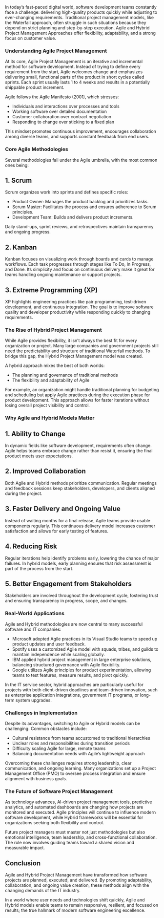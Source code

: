 In today’s fast-paced digital world, software development teams constantly face a challenge: delivering high-quality products quickly while adjusting to ever-changing requirements. Traditional project management models, like the Waterfall approach, often struggle in such situations because they depend on strict planning and step-by-step execution. Agile and Hybrid Project Management Approaches offer flexibility, adaptability, and a strong focus on customer value.

### Understanding Agile Project Management

At its core, Agile Project Management is an iterative and incremental method for software development. Instead of trying to define every requirement from the start, Agile welcomes change and emphasizes delivering small, functional parts of the product in short cycles called sprints. Each sprint usually lasts 1 to 4 weeks and results in a potentially shippable product increment.

Agile follows the Agile Manifesto (2001), which stresses:

- Individuals and interactions over processes and tools
- Working software over detailed documentation
- Customer collaboration over contract negotiation
- Responding to change over sticking to a fixed plan

This mindset promotes continuous improvement, encourages collaboration among diverse teams, and supports constant feedback from end users.

### Core Agile Methodologies

Several methodologies fall under the Agile umbrella, with the most common ones being:

## 1. Scrum

Scrum organizes work into sprints and defines specific roles:

- Product Owner: Manages the product backlog and prioritizes tasks.
- Scrum Master: Facilitates the process and ensures adherence to Scrum principles.
- Development Team: Builds and delivers product increments.

Daily stand-ups, sprint reviews, and retrospectives maintain transparency and ongoing progress.

## 2. Kanban

Kanban focuses on visualizing work through boards and cards to manage workflows. Each task progresses through stages like To Do, In Progress, and Done. Its simplicity and focus on continuous delivery make it great for teams handling ongoing maintenance or support projects.

## 3. Extreme Programming (XP)

XP highlights engineering practices like pair programming, test-driven development, and continuous integration. The goal is to improve software quality and developer productivity while responding quickly to changing requirements.

### The Rise of Hybrid Project Management

While Agile provides flexibility, it isn’t always the best fit for every organization or project. Many large companies and government projects still need the predictability and structure of traditional Waterfall methods. To bridge this gap, the Hybrid Project Management model was created.

A hybrid approach mixes the best of both worlds:

- The planning and governance of traditional methods
- The flexibility and adaptability of Agile

For example, an organization might handle traditional planning for budgeting and scheduling but apply Agile practices during the execution phase for product development. This approach allows for faster iterations without losing overall project visibility and control.

### Why Agile and Hybrid Models Matter

## 1. Ability to Change

In dynamic fields like software development, requirements often change. Agile helps teams embrace change rather than resist it, ensuring the final product meets user expectations.

## 2. Improved Collaboration

Both Agile and Hybrid methods prioritize communication. Regular meetings and feedback sessions keep stakeholders, developers, and clients aligned during the project.

## 3. Faster Delivery and Ongoing Value

Instead of waiting months for a final release, Agile teams provide usable components regularly. This continuous delivery model increases customer satisfaction and allows for early testing of features.

## 4. Reducing Risk

Regular iterations help identify problems early, lowering the chance of major failures. In hybrid models, early planning ensures that risk assessment is part of the process from the start.

## 5. Better Engagement from Stakeholders

Stakeholders are involved throughout the development cycle, fostering trust and ensuring transparency in progress, scope, and changes.

### Real-World Applications

Agile and Hybrid methodologies are now central to many successful software and IT companies:

- Microsoft adopted Agile practices in its Visual Studio teams to speed up product updates and user feedback.
- Spotify uses a customized Agile model with squads, tribes, and guilds to maintain independence while scaling globally.
- IBM applied hybrid project management in large enterprise solutions, balancing structured governance with Agile flexibility.
- Google utilizes Agile principles for product experimentation, allowing teams to test features, measure results, and pivot quickly.

In the IT service sector, hybrid approaches are particularly useful for projects with both client-driven deadlines and team-driven innovation, such as enterprise application integrations, government IT programs, or long-term system upgrades.

### Challenges in Implementation

Despite its advantages, switching to Agile or Hybrid models can be challenging. Common obstacles include:

- Cultural resistance from teams accustomed to traditional hierarchies
- Unclear roles and responsibilities during transition periods
- Difficulty scaling Agile for large, remote teams
- Balancing documentation needs with Agile’s lightweight approach

Overcoming these challenges requires strong leadership, clear communication, and ongoing learning. Many organizations set up a Project Management Office (PMO) to oversee process integration and ensure alignment with business goals.

### The Future of Software Project Management

As technology advances, AI-driven project management tools, predictive analytics, and automated dashboards are changing how projects are monitored and executed. Agile principles will continue to influence modern software development, while Hybrid frameworks will be essential for organizations seeking both flexibility and control.

Future project managers must master not just methodologies but also emotional intelligence, team leadership, and cross-functional collaboration. The role now involves guiding teams toward a shared vision and measurable impact.

## Conclusion

Agile and Hybrid Project Management have transformed how software projects are planned, executed, and delivered. By promoting adaptability, collaboration, and ongoing value creation, these methods align with the changing demands of the IT industry.

In a world where user needs and technologies shift quickly, Agile and Hybrid models enable teams to remain responsive, resilient, and focused on results; the true hallmark of modern software engineering excellence.